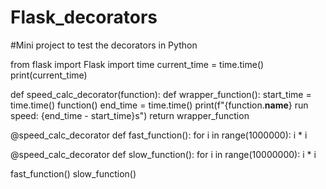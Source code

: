 # Flask_decorators
#Mini project to test the decorators in Python

from flask import Flask
import time
current_time = time.time()
print(current_time)

def speed_calc_decorator(function):
  def wrapper_function():
    start_time = time.time()
    function()
    end_time = time.time()
    print(f"{function.__name__} run speed: {end_time - start_time}s")
  return wrapper_function

@speed_calc_decorator
def fast_function():
  for i in range(1000000):
    i * i

@speed_calc_decorator
def slow_function():
  for i in range(10000000):
    i * i

fast_function()
slow_function()
